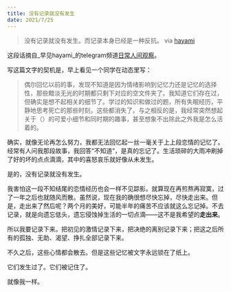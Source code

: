 ```yaml
---
title: 没有记录就没有发生
date: 2021/7/25
---
```


> 没有记录就没有发生。而记录本身已经是一种反抗。
> via [hayami](https://telegra.ph/%E8%AE%B0%E5%BD%95%E6%9C%AC%E8%BA%AB%E5%B7%B2%E7%BB%8F%E6%98%AF%E4%B8%80%E7%A7%8D%E5%8F%8D%E6%8A%97-07-02)

这段话摘自_早见hayami_的telegram频道[日常人间观察](https://t.me/hayami_kiraa)。

写这篇文字的契机是，早上看见一个同学在动态里写：

> 偶尔回忆以前的事，发现不知道是因为情绪影响到记忆力还是记忆的选择性，那些黯淡无光的时期都只剩下对应的空文件夹了。我知道它们存在过，但确实是想不起相关的细节了。学过的知识和做过的题，所有失眠经历，平静地思考死亡的那些时刻，这些都消失了。与之相反的是，我经常突然想起关于（）的可爱小细节和同时期的趣事，甚至想象不出除此之外我是怎么活着的。



确实，就像无论再怎么努力，我都无法回忆起一丝一毫关于上上段恋情的记忆了。经常有人问我那段故事，我回答“不知道”，是真的忘记了。生活琐碎的大雨冲刷掉了好的坏的点点滴滴，其中的喜怒哀乐就好像从未发生。

是的，没有记录就没有发生。

我害怕这一段不知结尾的恋情经历也会一样不见踪影。就算现在再煎熬再寂寞，过了一年之后也就随风而散。虽然说，现在我的确很想尽快忘掉，尽快走出来。但是，走出来了然后呢？两个月的美好，可能半年的痛苦不应该就这么忘记掉。不去记录，就是向遗忘低头，遗忘侵蚀掉生活的一切点滴——这不是我希望的**走出来**。

所以我要记录下来。把初见的激情记录下来，把决绝的离别记录下来；把这之后所有的孤独、无助、渴望、挣扎全部记录下来。

不久之后，这些心情都会散去。但是这些记忆被文字永远锁在了纸上。

它们发生过了。它们被记住了。

就像我一样。
